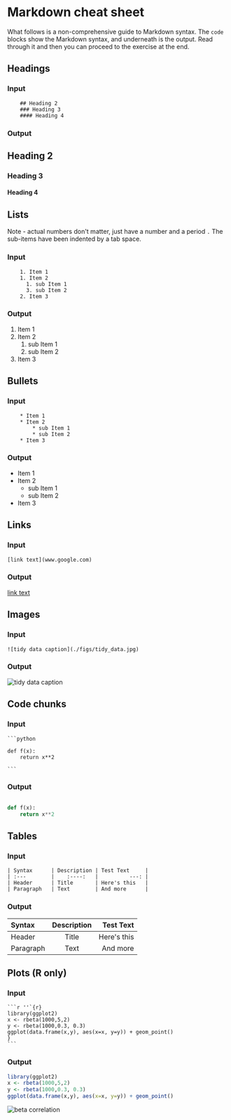 # Markdown cheat sheet

What follows is a non-comprehensive guide to Markdown syntax. The `code` blocks show the Markdown syntax, and underneath is the output. Read through it and then you can proceed to the exercise at the end.  

## Headings

### Input
~~~
    ## Heading 2
    ### Heading 3
    #### Heading 4
~~~


### Output

## Heading 2
### Heading 3
#### Heading 4

## Lists

Note - actual numbers don't matter, just have a number and a period `.` The sub-items have been indented by a tab space. 

### Input

~~~
    1. Item 1
    1. Item 2
      1. sub Item 1
      3. sub Item 2
    2. Item 3
~~~


### Output

1. Item 1
1. Item 2
    1. sub Item 1
    3. sub Item 2
2. Item 3

## Bullets

### Input
~~~
    * Item 1
    * Item 2
        * sub Item 1
        * sub Item 2
    * Item 3
~~~

### Output

* Item 1
* Item 2
    * sub Item 1
    * sub Item 2
* Item 3

## Links
### Input

~~~
[link text](www.google.com)
~~~~

### Output

[link text](https://www.google.com)

## Images 

### Input
~~~~
![tidy data caption](./figs/tidy_data.jpg)
~~~~

### Output

![tidy data caption](./figs/tidy_data.jpg)

<!-- #region -->
## Code chunks

### Input
~~~
```python

def f(x):
    return x**2

```
~~~
### Output

```python

def f(x):
    return x**2

```
<!-- #endregion -->

## Tables 


### Input

~~~
| Syntax      | Description | Test Text     |
| :---        |    :----:   |          ---: |
| Header      | Title       | Here's this   |
| Paragraph   | Text        | And more      |
~~~

### Output

| Syntax      | Description | Test Text     |
| :---        |    :----:   |          ---: |
| Header      | Title       | Here's this   |
| Paragraph   | Text        | And more      |


## Plots (R only)



### Input

~~~
```r ''`{r}
library(ggplot2)
x <- rbeta(1000,5,2)
y <- rbeta(1000,0.3, 0.3)
ggplot(data.frame(x,y), aes(x=x, y=y)) + geom_point()
}
```
~~~

### Output

```r
library(ggplot2)
x <- rbeta(1000,5,2)
y <- rbeta(1000,0.3, 0.3)
ggplot(data.frame(x,y), aes(x=x, y=y)) + geom_point()
```

![beta correlation](./figs/beta_correlation.png)

```python

```
